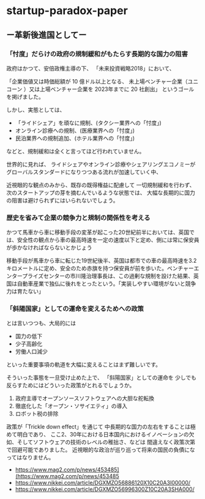 # startup-paradox-paper

##  ー革新後進国としてー

### 「忖度」だらけの政府の規制緩和がもたらす長期的な国力の阻害

政府はかつて、安倍政権主導の下、
「未来投資戦略2018」において、

「企業価値又は時価総額が 10 億ドル以上となる、
未上場ベンチャー企業（ユニコーン ）又は上場ベンチャー企業を 2023年までに 20 社創出」
というゴールを掲げました。

しかし、実態としては、

* 「ライドシェア」を頑なに規制、(タクシー業界への「忖度」)
*  オンライン診療への規制、(医療業界への「忖度」)
*  民泊業界への規制追加、(ホテル業界への「忖度」)

などと、規制緩和は全くと言ってほど行われていません。

世界的に見れば、
ライドシェアやオンライン診療やシェアリングエコノミーが
グローバルスタンダードになりつつある流れが加速していく中、

近視眼的な観点のみから、既存の既得権益に配慮して
一切規制緩和を行わず、次のスタートアップの芽を摘むんでいるような状態では、
大幅な長期的に国力の阻害は避けられずにはいられないでしょう。

### 歴史を省みて企業の競争力と規制の関係性を考える

かつて馬車から車に移動手段の変革が起こった20世紀前半においては、英国では、安全性の観点から車の最高時速を一定の速度以下と定め、側には常に保安員が歩かなければならないとかじょう

移動手段が馬車から車に転じた19世紀後半、英国は都市での車の最高時速を3.2キロメートルに定め、安全のため赤旗を持つ保安員が前を歩いた。ベンチャーエンタープライズセンターの市川隆治理事長は、この過剰な規制を設けた結果、英国は自動車産業で独仏に後れをとったという。「実装しやすい環境がないと競争力は育たない」
### 「斜陽国家」としての運命を変えるためへの政策

とは言いつつも、大局的には

- 国力の低下
- 少子高齢化
- 労働人口減少

といった重要事項の軌道を大幅に変えることはまず難しいです。

そういった事態を一旦受け止めた上で、
「斜陽国家」としての運命を
少しでも反らすためにはどういった政策がとれるでしょうか。

1. 政府主導でオープンソースソフトウェアへの大胆な舵転換
2. 徹底化した「オープン・ソサイエティ」の導入
3. ロボット税の排除

政策が「Trickle down effect」を通じて
中長期的な国力の左右をすることは極めて明白であり、
ここ2、30年における日本国内におけるイノベーションの欠如、そしてソフトウェアの技術のレベルの稚拙さ、などは
間違えなく政策次第で回避可能でありました。
近視眼的な政治が巡り巡って将来の国民の負債になってはなりません。

- https://www.mag2.com/p/news/453485](https://www.mag2.com/p/news/453485
- https://www.nikkei.com/article/DGXMZO56886120X10C20A3I00000/
- https://www.nikkei.com/article/DGXMZO56996300Z10C20A3SHA000/
<!--stackedit_data:
eyJoaXN0b3J5IjpbLTQ5Nzk0NjM5NCwxMjIwOTA5MTQ1LC0xMz
U2MjkwNDgsMTA0MDIyMzE0Myw5NDk3NTAwMTddfQ==
-->
